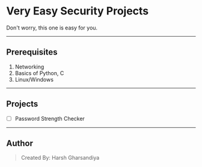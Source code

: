 # Very Easy Security Projects

Don't worry, this one is easy for you.

---

## Prerequisites
1. Networking
2. Basics of Python, C
3. Linux/Windows

---

## Projects
- [ ] Password Strength Checker

---

## Author
> Created By: Harsh Gharsandiya